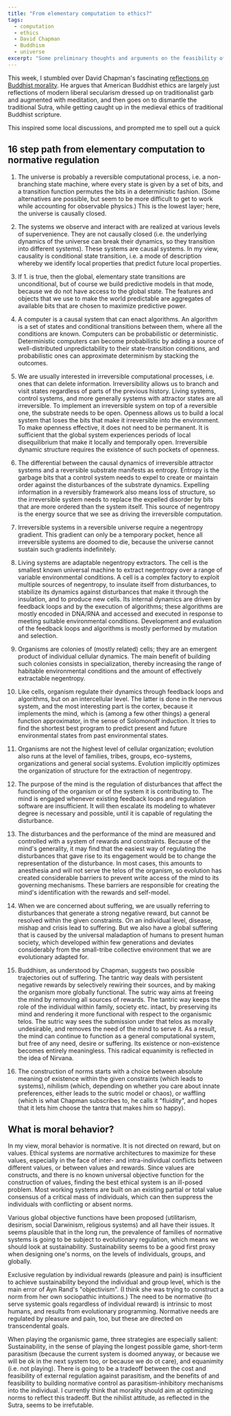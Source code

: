 ```yaml
---
title: "From elementary computation to ethics?"
tags:
  - computation
  - ethics
  - David Chapman
  - Buddhism
  - universe
excerpt: "Some preliminary thoughts and arguments on the feasibility of ultimate norms, starting from a foundation of general computationalism"
---
```


This week, I stumbled over David Chapman's fascinating [reflections on Buddhist morality](https://vividness.live/2011/06/16/the-making-of-buddhist-modernism/). He argues that American Buddhist ethics are largely just reflections of modern liberal secularism dressed up on traditionalist garb and augmented with meditation, and then goes on to dismantle the traditional Sutra, while getting caught up in the medieval ethics of traditional Buddhist scripture. 

This inspired some local discussions, and prompted me to spell out a quick 

## 16 step path from elementary computation to normative regulation

1. The universe is probably a reversible computational process, i.e. a non-branching state machine, where every state is given by a set of bits, and a transition function permutes the bits in a deterministic fashion. (Some alternatives are possible, but seem to be more difficult to get to work while accounting for observable physics.) 
This is the lowest layer; here, the universe is causally closed.

2. The systems we observe and interact with are realized at various levels of supervenience. They are not causally closed (i.e. the underlying dynamics of the universe can break their dynamics, so they transition into different systems). These systems are causal systems. In my view, causality is conditional state transition, i.e. a mode of description whereby we identify local properties that predict future local properties. 

3. If 1. is true, then the global, elementary state transitions are unconditional, but of course we build predictive models in that mode, because we do not have access to the global state. The features and objects that we use to make the world predictable are aggregates of available bits that are chosen to maximize predictive power.

4. A computer is a causal system that can enact algorithms. An algorithm is a set of states and conditional transitions between them, where all the conditions are known. Computers can be probabilistic or deterministic. Deterministic computers can become probabilistic by adding a source of well-distributed unpredictability to their state-transition conditions, and probabilistic ones can approximate determinism by stacking the outcomes. 

5. We are usually interested in irreversible computational processes, i.e. ones that can delete information. Irreversibility allows us to branch and visit states regardless of parts of the previous history. Living systems, control systems, and more generally systems with attractor states are all irreversible. To implement an irreversible system on top of a reversible one, the substrate needs to be open. Openness allows us to build a local system that loses the bits that make it irreversible into the environment. To make openness effective, it does not need to be permanent. It is sufficient that the global system experiences periods of local disequilibrium that make it locally and temporally open. Irreversible dynamic structure requires the existence of such pockets of openness. 

6. The differential between the causal dynamics of irreversible attractor systems and a reversible substrate manifests as entropy. Entropy is the garbage bits that a control system needs to expel to create or maintain order against the disturbances of the substrate dynamics. Expelling information in a reversibly framework also means loss of structure, so the irreversible system needs to replace the expelled disorder by bits that are more ordered than the system itself. This source of negentropy is the energy source that we see as driving the irreversible computation.

7. Irreversible systems in a reversible universe require a negentropy gradient. This gradient can only be a temporary pocket, hence all irreversible systems are doomed to die, because the universe cannot sustain such gradients indefinitely.

8. Living systems are adaptable negentropy extractors. The cell is the smallest known universal machine to extract negentropy over a range of variable environmental conditions. A cell is a complex factory to exploit multiple sources of negentropy, to insulate itself from disturbances, to stabilize its dynamics against disturbances that make it through the insulation, and to produce new cells. Its internal dynamics are driven by feedback loops and by the execution of algorithms; these algorithms are mostly encoded in DNA/RNA and accessed and executed in response to meeting suitable environmental conditions. Development and evaluation of the feedback loops and algorithms is mostly performed by mutation and selection.

9. Organisms are colonies of (mostly related) cells; they are an emergent product of individual cellular dynamics. The main benefit of building such colonies consists in specialization, thereby increasing the range of habitable environmental conditions and the amount of effectively extractable negentropy.

10. Like cells, organism regulate their dynamics through feedback loops and algorithms, but on an intercellular level. The latter is done in the nervous system, and the most interesting part is the cortex, because it implements the mind, which is (among a few other things) a general function approximator, in the sense of Solomonoff induction. It tries to find the shortest best program to predict present and future environmental states from past environmental states.

11. Organisms are not the highest level of cellular organization; evolution also runs at the level of families, tribes, groups, eco-systems, organizations and general social systems. Evolution implicitly optimizes the organization of structure for the extraction of negentropy.

12. The purpose of the mind is the regulation of disturbances that affect the functioning of the organism or of the system it is contributing to. The mind is engaged whenever existing feedback loops and regulation software are insufficient. It will then escalate its modeling to whatever degree is necessary and possible, until it is capable of regulating the disturbance. 

13. The disturbances and the performance of the mind are measured and controlled with a system of rewards and constraints. Because of the mind's generality, it may find that the easiest way of regulating the disturbances that gave rise to its engagement would be to change the representation of the disturbance. In most cases, this amounts to anesthesia and will not serve the telos of the organism, so evolution has created considerable barriers to prevent write access of the mind to its governing mechanisms. These barriers are responsible for creating the mind's identification with the rewards and self-model.

14. When we are concerned about suffering, we are usually referring to disturbances that generate a strong negative reward, but cannot be resolved within the given constraints. On an individual level, disease, mishap and crisis lead to suffering. But we also have a global suffering that is caused by the universal maladaption of humans to present human society, which developed within few generations and deviates considerably from the small-tribe collective environment that we are evolutionary adapted for.

15. Buddhism, as understood by Chapman, suggests two possible trajectories out of suffering. The tantric way deals with persistent negative rewards by selectively rewiring their sources, and by making the organism more globally functional. The sutric way aims at freeing the mind by removing all sources of rewards. The tantric way keeps the role of the individual within family, society etc. intact, by preserving its mind and rendering it more functional with respect to the organismic telos. The sutric way sees the submission under that telos as morally undesirable, and removes the need of the mind to serve it. As a result, the mind can continue to function as a general computational system, but free of any need, desire or suffering. Its existence or non-existence becomes entirely meaningless. This radical equanimity is reflected in the idea of Nirvana.

16. The construction of norms starts with a choice between absolute meaning of existence within the given constraints (which leads to systems), nihilism (which, depending on whether you care about innate preferences, either leads to the sutric model or chaos), or waffling (which is what Chapman subscribes to, he calls it "fluidity", and hopes that it lets him choose the tantra that makes him so happy).

## What is moral behavior?

In my view, moral behavior is normative. It is not directed on reward, but on values. Ethical systems are normative architectures to maximize for these values, especially in the face of inter- and intra-individual conflicts between different values, or between values and rewards. Since values are constructs, and there is no known universal objective function for the construction of values, finding the best ethical system is an ill-posed problem. Most working systems are built on an existing partial or total value consensus of a critical mass of individuals, which can then suppress the individuals with conflicting or absent norms.

Various global objective functions have been proposed (utilitarism, desirism, social Darwinism, religious systems) and all have their issues. It seems plausible that in the long run, the prevalence of families of normative systems is going to be subject to evolutionary regulation, which means we should look at sustainability. Sustainability seems to be a good first proxy when designing one's norms, on the levels of individuals, groups, and globally. 

Exclusive regulation by individual rewards (pleasure and pain) is insufficient to achieve sustainability beyond the individual and group level, which is the main error of Ayn Rand's "objectivism". (I think she was trying to construct a norm from her own sociopathic intuitions.) The need to be normative (to serve systemic goals regardless of individual reward) is intrinsic to most humans, and results from evolutionary programming. Normative needs are regulated by pleasure and pain, too, but these are directed on transcendental goals. 

When playing the organismic game, three strategies are especially salient: Sustainability, in the sense of playing the longest possible game, short-term parasitism (because the current system is doomed anyway, or because we will be ok in the next system too, or because we do ot care), and equanimity (i.e. not playing). There is going to be a tradeoff between the cost and feasibility of external regulation against parasitism, and the benefits of and feasibility to building normative control as parasitism-inhibitory mechanisms into the individual. I currently think that morality should aim at optimizing norms to reflect this tradeoff. But the nihilist attitude, as reflected in the Sutra, seems to be irrefutable.
